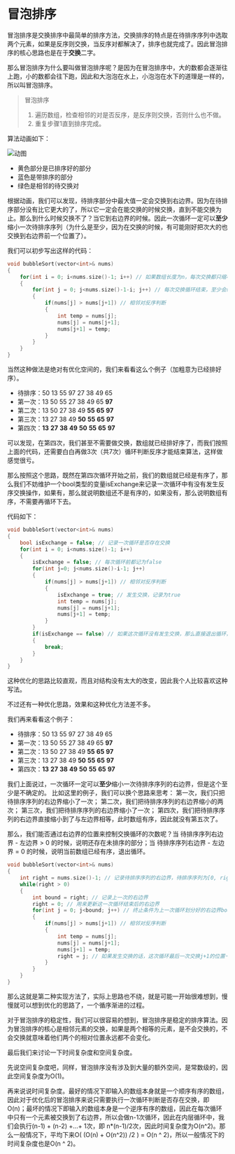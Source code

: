 # 冒泡排序

冒泡排序是交换排序中最简单的排序方法，交换排序的特点是在待排序序列中选取两个元素，如果是反序则交换，当反序对都解决了，排序也就完成了。因此冒泡排序的核心思路也是在于**交换**二字。

那么冒泡排序为什么要叫做冒泡排序呢？是因为在冒泡排序中，大的数都会逐渐往上跑，小的数都会往下跑，因此和大泡泡在水上，小泡泡在水下的道理是一样的，所以叫冒泡排序。

> 冒泡排序
>
> 1. 遍历数组，检查相邻的对是否反序，是反序则交换，否则什么也不做。
> 2. 重复步骤1直到排序完成。

算法动画如下：

![动图](https://pic4.zhimg.com/v2-33a947c71ad62b254cab62e5364d2813_b.webp)

- 黄色部分是已排序好的部分
- 蓝色是带排序的部分
- 绿色是相邻的待交换对

根据动画，我们可以发现，待排序部分中最大值一定会交换到右边界。因为在待排序部分没有比它更大的了，所以它一定会在能交换的时候交换，直到不能交换为止。那么到什么时候交换不了？当它到右边界的时候。因此一次循环一定可以**至少**缩小一次待排序序列（为什么是至少，因为在交换的时候，有可能刚好把次大的也交换到右边界前一个位置了）。

我们可以初步写出这样的代码：

```c++
void bubbleSort(vector<int>& nums)
{
	for(int i = 0; i<nums.size()-1; i++) // 如果数组长度为n，每次交换都只缩小了一次待排序序列，那么最多n-1次交换循环才能完成排序，因为n-1次交换之后只剩下第一个元素了，第一个元素就不需要做交换了
	{
		for(int j = 0; j<nums.size()-1-i; j++) // 每次交换循环结束，至少会缩小一次待排序序列，因此终止条件是nums.size()-1-i，-1是因为数组长度为n，相邻交换的对有n-1个，因此第一次进入交换循环是nums.size()-1-0。
		{
			if(nums[j] > nums[j+1]) // 相邻对反序判断
			{
				int temp = nums[j];
				nums[j] = nums[j+1];
				nums[j+1] = temp;
			}
		}
	}
}
```

当然这种做法是绝对有优化空间的，我们来看看这么个例子（加粗意为已经排好序）。

- 待排序：50 13 55 97 27 38 49 65
- 第一次：13 50 55 27 38 49 65 **97**
- 第二次：13 50 27 38 49 **55** **65** **97**
- 第三次：13 27 38 49 **50** **55** **65** **97**
- 第四次：**13** **27** **38** **49** **50** **55** **65** **97**

可以发现，在第四次，我们甚至不需要做交换，数组就已经排好序了，而我们按照上面的代码，还需要白白再做3次（共7次）循环判断反序才能结束算法，这样做感觉很亏。

那么按照这个思路，既然在第四次循环开始之前，我们的数组就已经是有序了，那么我们不妨维护一个bool类型的变量isExchange来记录一次循环中有没有发生反序交换操作，如果有，那么就说明数组还不是有序的，如果没有，那么说明数组有序，不需要再循环下去。

代码如下：

```c++
void bubbleSort(vector<int>& nums)
{
	bool isExchange = false; // 记录一次循环是否存在交换
	for(int i = 0; i<nums.size()-1; i++)
	{
		isExchange = false; // 每次循环前都记为false
		for(int j=0; j<nums.size()-i-1; j++)
		{
			if(nums[j] > nums[j+1]) // 相邻对反序判断
			{
				isExchange = true; // 发生交换，记录为true
				int temp = nums[j];
				nums[j] = nums[j+1];
				nums[j+1] = temp;
			}
		}
		if(isExchange == false) // 如果这次循环没有发生交换，那么直接退出循环，算法结束
		{
			break;
		}
	}
}

```

这种优化的思路比较直观，而且对结构没有太大的改变，因此我个人比较喜欢这种写法。

不过还有一种优化思路，效果和这种优化方法差不多。

我们再来看看这个例子：

- 待排序：50 13 55 97 27 38 49 65
- 第一次：13 50 55 27 38 49 65 **97**
- 第二次：13 50 27 38 49 **55** **65** **97**
- 第三次：13 27 38 49 **50** **55** **65** **97**
- 第四次：**13** **27** **38** **49** **50** **55** **65** **97**

我们上面说过，一次循环一定可以**至少**缩小一次待排序序列的右边界，但是这个至少是不确定的。
比如这里的例子，我们可以换个思路来思考：
第一次，我们只把待排序序列的右边界缩小了一次；
第二次，我们把待排序序列的右边界缩小的两次；
第三次，我们把待排序序列的右边界缩小了一次；
第四次，我们把待排序序列的右边界直接缩小到了与左边界相等，此时数组有序，因此就没有第五次了。

那么，我们能否通过右边界的位置来控制交换循环的次数呢？当 待排序序列右边界 - 左边界 > 0 的时候，说明还存在未排序的部分；当 待排序序列右边界 - 左边界 = 0 的时候，说明当前数组已经有序，退出循环。

```c++
void bubbleSort(vector<int>& nums)
{
	int right = nums.size()-1; // 记录待排序序列的右边界，待排序序列为[0, right]
	while(right > 0)
	{
		int bound = right; // 记录上一次的右边界
		right = 0; // 用来更新这一次循环结束后的右边界
		for(int j = 0; j<bound; j++) // 终止条件为上一次循环划分好的右边界bound
		{
			if(nums[j] > nums[j+1]) // 相邻对反序判断
			{
				int temp = nums[j];
				nums[j] = nums[j+1];
				nums[j+1] = temp;
				right = j; // 如果发生交换的话，这次循环最后一次交换j+1的位置一定是排序好的元素，right是待排序序列的右边界，因此是 right = j 而不是 right = j + 1
			}
		}
	}
}
```

那么这就是第二种实现方法了，实际上思路也不绕，就是可能一开始很难想到，慢慢就可以想到优化的思路了，一个循序渐进的过程。



对于冒泡排序的稳定性，我们可以很容易的想到，冒泡排序是稳定的排序算法。因为冒泡排序的核心是相邻元素的交换，如果是两个相等的元素，是不会交换的，不会交换就意味着他们两个的相对位置永远都不会变化。

最后我们来讨论一下时间复杂度和空间复杂度。

先说空间复杂度吧，同样，冒泡排序没有涉及到大量的额外空间，是常数级的，因此空间复杂度为O(1)。

再来说说时间复杂度。最好的情况下即输入的数组本身就是一个顺序有序的数组，因此对于优化后的冒泡排序来说只需要执行一次循环判断是否存在交换，即O(n)；最坏的情况下即输入的数组本身是一个逆序有序的数组，因此在每次循环中只有一个元素被交换到了右边界，所以会做n-1次循环，因此在内层循环中，我们会执行(n-1) + (n-2) +...+ 1次，即 n*(n-1)/2次，因此时间复杂度为O(n^2)。那么一般情况下，平均下来O( (O(n) + O(n^2)) /2 ) = O(n ^ 2)，所以一般情况下的时间复杂度也是O(n ^ 2)。



